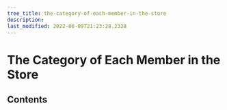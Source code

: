 ```yaml
---
tree_title: the-category-of-each-member-in-the-store
description: 
last_modified: 2022-06-09T21:23:28.2328
---
```


# The Category of Each Member in the Store

## Contents
